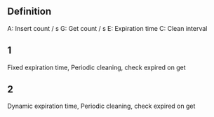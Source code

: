 ## Definition
A: Insert count / s
G: Get count / s
E: Expiration time
C: Clean interval

## 1
Fixed expiration time, Periodic cleaning, check expired on get

## 2
Dynamic expiration time, Periodic cleaning, check expired on get